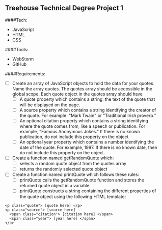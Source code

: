 ## Treehouse Technical Degree Project 1

####Tech:
- JavaScript
- HTML
- CSS

####Tools:
- WebStorm
- GitHub 

####Requirements:
- [ ] Create an array of JavaScript objects to hold the data for your quotes. Name the array quotes. The quotes array should be accessible in the global scope.
Each quote object in the quotes array should have 
	- [ ] A quote property which contains a string: the text of the quote that will be displayed on the page.
	- [ ] A source property which contains a string identifying the creator of the quote. For example: "Mark Twain" or "Traditional Irish proverb.”
	- [ ] An optional citation property which contains a string identifying where the quote comes from, like a speech or publication. For example, "Famous Anonymous Jokes." If there is no known publication, do not include this property on the object.
	- [ ] An optional year property which contains a number identifying the date of the quote. For example, 1997. If there is no known date, then do not include this property on the object.
- [ ] Create a function named getRandomQuote which:
	- [ ] selects a random quote object from the quotes array
	- [ ] returns the randomly selected quote object
- [ ] Create a function named printQuote which follows these rules:
	- [ ] printQuote calls the getRandomQuote function and stores the returned quote object in a variable
	- [ ] printQuote constructs a string containing the different properties of the quote object using the following HTML template:
```
<p class="quote"> [quote here] </p>
<p class="source"> [source here]
  <span class="citation"> [citation here] </span>
  <span class="year"> [year here] </span>
</p>
```
